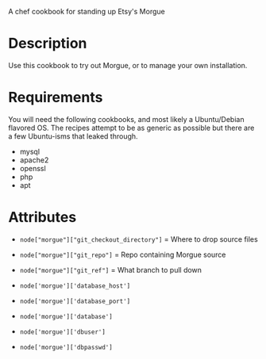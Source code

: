 A chef cookbook for standing up Etsy's Morgue

Description
===========
Use this cookbook to try out Morgue, or to manage your own installation.

Requirements
============
You will need the following cookbooks, and most likely a Ubuntu/Debian flavored 
OS. The recipes attempt to be as generic as possible but there are a few 
Ubuntu-isms that leaked through.  
* mysql
* apache2
* openssl
* php
* apt

Attributes
==========
* `node["morgue"]["git_checkout_directory"]` = Where to drop source files
* `node["morgue"]["git_repo"]` = Repo containing Morgue source
* `node["morgue"]["git_ref"]` = What branch to pull down

* `node['morgue']['database_host']`
* `node['morgue']['database_port']`
* `node['morgue']['database']`
* `node['morgue']['dbuser']`
* `node['morgue']['dbpasswd']`


